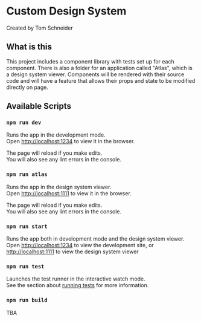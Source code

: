 # Custom Design System
Created by Tom Schneider

## What is this
This project includes a component library with tests set up for each component. There is also a folder for an application called "Atlas", which is a design system viewer. Components will be rendered with their source code and will have a feature that allows their props and state to be modified directly on page.

## Available Scripts

### `npm run dev`
Runs the app in the development mode.\
Open [http://localhost:1234](http://localhost:1234) to view it in the browser.

The page will reload if you make edits.\
You will also see any lint errors in the console.

### `npm run atlas`
Runs the app in the design system viewer.\
Open [http://localhost:1111](http://localhost:1111) to view it in the browser.

The page will reload if you make edits.\
You will also see any lint errors in the console.

### `npm run start`
Runs the app both in development mode and the design system viewer.
Open [http://localhost:1234](http://localhost:1234) to view the development site, or [http://localhost:1111](http://localhost:1111) to view the design system viewer

### `npm run test`
Launches the test runner in the interactive watch mode.\
See the section about [running tests](https://facebook.github.io/create-react-app/docs/running-tests) for more information.

### `npm run build`
TBA